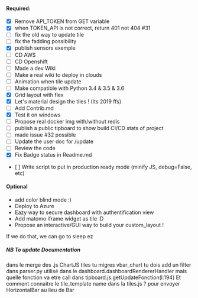 #### Required:
* [x] Remove API_TOKEN from GET variable
* [x] when TOKEN_API is not correct, return 401 not 404 #31
* [ ] fix the old way to update tile
* [ ] fix the fadding possibility
* [x] publish sensors exemple
* [ ] CD AWS
* [ ] CD Openshift
* [ ] Made a dev Wiki
* [ ] Make a real wiki to deploy in clouds
* [ ] Animation when tile update
* [ ] Make compatible with Python 3.4 & 3.5 & 3.6
* [x] Grid layout with flex
* [x] Let's material design the tiles ! (Its 2019 ffs)
* [ ] Add Contrib.md
* [x] Test it on windows
* [ ] Propose real docker img with/without redis
* [ ] publish a public tipboard to show build CI/CD stats of project
* [ ] made issue #32 possible
* [ ] Update the user doc for /update
* [ ] Review the code
* [x] Fix Badge status in Readme.md
* [ ] Write script to put in production ready mode (minify JS, debug=False, etc)


#### Optional

* add color blind mode :)
* Deploy to Azure
* Eazy way to secure dashboard with authentification view
* Add matomo iframe widget as tile :D
* Propose an interactive/GUI way to build your custom_layout !


If we do that, we can go to sleep ez


##### NB To update Documentation

dans le merge des .js ChartJS tiles tu migres vbar_chart
tu dois add un filter dans parser.py utilisé dans le dashboard.dashboardRendererHandler
mais quelle fonction va etre call dans tipboard.js.getUpdateFonction(l:194)
Et comment connaitre le tile_template name dans la tiles.js ?
pour envoyer HorizontalBar au lieu de Bar
